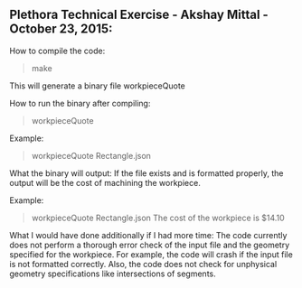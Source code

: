 Plethora Technical Exercise - Akshay Mittal - October 23, 2015:
--------------------------------------------------------------

How to compile the code:
> make

This will generate a binary file workpieceQuote

How to run the binary after compiling:
> workpieceQuote <filename>

Example:
> workpieceQuote Rectangle.json

What the binary will output:
If the file exists and is formatted properly, the output will be the cost of machining the workpiece.

Example:
> workpieceQuote Rectangle.json
The cost of the workpiece is $14.10

What I would have done additionally if I had more time:
The code currently does not perform a thorough error check of the input file and the geometry specified for the workpiece. For example, the code will crash if the input file is not formatted correctly. Also, the code does not check for unphysical geometry specifications like intersections of segments.

